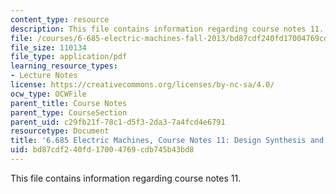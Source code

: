 ```yaml
---
content_type: resource
description: This file contains information regarding course notes 11.
file: /courses/6-685-electric-machines-fall-2013/bd87cdf240fd17004769cdb745b43bd8_MIT6_685F13_chapter11.pdf
file_size: 110134
file_type: application/pdf
learning_resource_types:
- Lecture Notes
license: https://creativecommons.org/licenses/by-nc-sa/4.0/
ocw_type: OCWFile
parent_title: Course Notes
parent_type: CourseSection
parent_uid: c29fb21f-78c1-d5f3-2da3-7a4fcd4e6791
resourcetype: Document
title: '6.685 Electric Machines, Course Notes 11: Design Synthesis and Optimization'
uid: bd87cdf2-40fd-1700-4769-cdb745b43bd8
---
```

This file contains information regarding course notes 11.